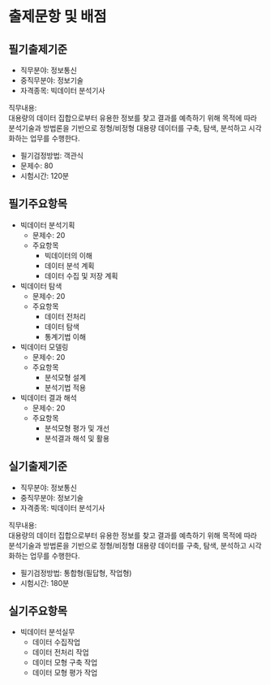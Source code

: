 
# 출제문항 및 배점

## 필기출제기준

* 직무분야: 정보통신
* 중직무분야: 정보기술
* 자격종목: 빅데이터 분석기사

직무내용:  
대용량의 데이터 집합으로부터 유용한 정보를 찾고
결과를 예측하기 위해 목적에 따라
분석기술과 방법론을 기반으로
정형/비정형 대용량 데이터를 구축, 탐색, 분석하고
시각화하는 업무를 수행한다.

* 필기검정방법: 객관식
* 문제수: 80
* 시험시간: 120분

## 필기주요항목

* 빅데이터 분석기획
  * 문제수: 20
  * 주요항목
    * 빅데이터의 이해
    * 데이터 분석 계획
    * 데이터 수집 및 저장 계획
* 빅데이터 탐색
  * 문제수: 20
  * 주요항목
    * 데이터 전처리
    * 데이터 탐색
    * 통계기법 이해
* 빅데이터 모델링
  * 문제수: 20
  * 주요항목
    * 분석모형 설계
    * 분석기법 적용
* 빅데이터 결과 해석
  * 문제수: 20
  * 주요항목
    * 분석모형 평가 및 개선
    * 분석결과 해석 및 활용

## 실기출제기준

* 직무분야: 정보통신
* 중직무분야: 정보기술
* 자격종목: 빅데이터 분석기사

직무내용:  
대용량의 데이터 집합으로부터 유용한 정보를 찾고
결과를 예측하기 위해 목적에 따라
분석기술과 방법론을 기반으로
정형/비정형 대용량 데이터를 구축, 탐색, 분석하고
시각화하는 업무를 수행한다.

* 필기검정방법: 통합형(필답형, 작업형)
* 시험시간: 180분

## 실기주요항목

* 빅데이터 분석실무
  * 데이터 수집작업
  * 데이터 전처리 작업
  * 데이터 모형 구축 작업
  * 데이터 모형 평가 작업
